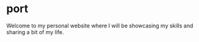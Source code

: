 # port
Welcome to my personal website where I will be showcasing my skills and sharing a bit of my life.

